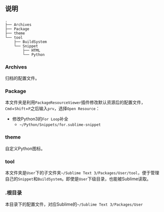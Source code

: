 ## 说明

```
.
├── Archives
├── Package
├── theme
└── tool
    ├── BuildSystem
    └── Snippet
        ├── HTML
        └── Python

```

### Archives
归档的配置文件。


### Package
本文件夹是利用`PackageResourceViewer`插件修改默认资源后的配置文件，`Cmd`+`Shift`+`P`之后输入`prv`，选择`Open Resource`：

* 修改Python3的`For Loop`补全
    * `~/Python/Snippets/for.sublime-snippet`


### theme
自定义Python图标。


### tool
本文件夹是`User`下的子文件夹`~/Sublime Text 3/Packages/User/tool`，便于管理自己的`Snippet`和`BuildSystem`。即使是`User`下级目录，也能被Sublime读取。


### .根目录
本目录下的配置文件，对应Sublime的`~/Sublime Text 3/Packages/User`

